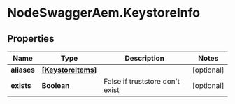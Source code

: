 # NodeSwaggerAem.KeystoreInfo

## Properties
Name | Type | Description | Notes
------------ | ------------- | ------------- | -------------
**aliases** | [**[KeystoreItems]**](KeystoreItems.md) |  | [optional] 
**exists** | **Boolean** | False if truststore don&#39;t exist | [optional] 


